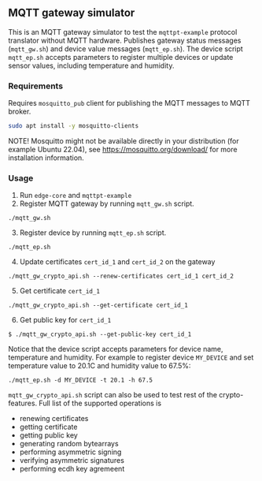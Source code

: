 ## MQTT gateway simulator

This is an MQTT gateway simulator to test the `mqttpt-example` protocol translator without MQTT hardware. Publishes gateway status messages (`mqtt_gw.sh`) and device value messages (`mqtt_ep.sh`). The device script `mqtt_ep.sh` accepts parameters to register multiple devices or update sensor values, including temperature and humidity.

### Requirements
Requires `mosquitto_pub` client for publishing the MQTT messages to MQTT broker.
```bash
sudo apt install -y mosquitto-clients
```

NOTE! Mosquitto might not be available directly in your distribution (for example Ubuntu 22.04),
see https://mosquitto.org/download/ for more installation information.

### Usage
1. Run `edge-core` and `mqttpt-example`
2. Register MQTT gateway by running `mqtt_gw.sh` script.

```
./mqtt_gw.sh
```


3. Register device by running `mqtt_ep.sh` script.

```
./mqtt_ep.sh
```

4. Update certificates `cert_id_1` and `cert_id_2` on the gateway

```
./mqtt_gw_crypto_api.sh --renew-certificates cert_id_1 cert_id_2
```


5. Get certificate `cert_id_1`

```
./mqtt_gw_crypto_api.sh --get-certificate cert_id_1
```


6. Get public key for `cert_id_1`

```
$ ./mqtt_gw_crypto_api.sh --get-public-key cert_id_1
```


Notice that the device script accepts parameters for device name, temperature and humidity. For example to register device `MY_DEVICE` and set temperature value to 20.1C and humidity value to 67.5%:

```
./mqtt_ep.sh -d MY_DEVICE -t 20.1 -h 67.5
```


`mqtt_gw_crypto_api.sh` script can also be used to test rest of the crypto-features. Full list of the supported operations is

 * renewing certificates
 * getting certificate
 * getting public key
 * generating random bytearrays
 * performing asymmetric signing
 * verifying asymmetric signatures
 * performing ecdh key agremeent
